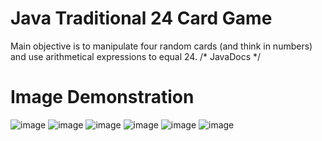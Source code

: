 # Java Traditional 24 Card Game 
Main objective is to manipulate four random cards (and think in numbers) and use arithmetical expressions to equal 24.
/* JavaDocs */

# Image Demonstration
![image](https://user-images.githubusercontent.com/13756917/57291274-f9711b00-7073-11e9-97c8-d39d19902f65.png)
![image](https://user-images.githubusercontent.com/13756917/57291284-fe35cf00-7073-11e9-8b92-7d47281c0031.png)
![image](https://user-images.githubusercontent.com/13756917/57291289-00982900-7074-11e9-8522-f4090dfab54d.png)
![image](https://user-images.githubusercontent.com/13756917/57291296-0261ec80-7074-11e9-8d1a-e1d8d3eb4996.png)
![image](https://user-images.githubusercontent.com/13756917/57291301-042bb000-7074-11e9-99b2-46c86ef762b0.png)
![image](https://user-images.githubusercontent.com/13756917/57291633-a77cc500-7074-11e9-9f10-b58cf0612d1c.png)
